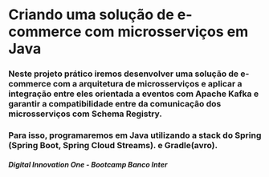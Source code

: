 # Criando uma solução de e-commerce com microsserviços em Java

###  Neste projeto prático iremos desenvolver uma solução de e-commerce com a arquitetura de microsserviços e aplicar a integração entre eles orientada a eventos com Apache Kafka e garantir a compatibilidade entre da comunicação dos microsserviços com Schema Registry. 
### Para isso, programaremos em Java utilizando a stack do Spring (Spring Boot, Spring Cloud Streams). e Gradle(avro).

##### Digital Innovation One - Bootcamp Banco Inter
